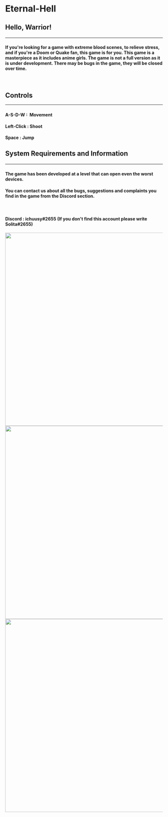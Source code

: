 # Eternal-Hell

<h2>Hello, Warrior!
<hr>
</h2>
<h4><strong>If you're looking for a game with extreme blood scenes, to relieve stress, and if you're a Doom or Quake fan, this game is for you. This game is a masterpiece as it includes anime girls. The game is not a full version as it is under development. There may be bugs in the game, they will be closed over time.</strong></h4>
<p><br></p>
<h2>Controls</h2>
<hr>
<h3>
</h3>
<h4>A-S-D-W :&nbsp; Movement&nbsp;</h4>
<h4>Left-Click : Shoot</h4>
<h4>Space :&nbsp;Jump</h4>
<p></p>
<h2><p>System Requirements and Information</p>
<hr>
</h2>
<h3>
</h3>
<h4><strong>The game has been developed at a level that can open even the worst devices.</strong></h4>
<h4><strong>You can contact us about all the bugs, suggestions and complaints you find in the game from the Discord section.&nbsp;&nbsp;</strong></h4>
<h4><strong><br></strong></h4>
<h4><strong>Discord :&nbsp;ichuusy#2655 (If you don't find this account please write Solita#2655)</strong></h4>
<img src="https://img.itch.zone/aW1hZ2UvMTc5OTk1OS8xMDU3MzM5MS5wbmc=/original/0CxuD3.png" width="1618" height="618">
<img src="https://img.itch.zone/aW1hZ2UvMTc5OTk1OS8xMDU3MzM5My5wbmc=/original/i6RSM8.png" width="1618" height="618">
<img src="https://img.itch.zone/aW1hZ2UvMTc5OTk1OS8xMDU3MzM5Ni5wbmc=/original/AnphR5.png" width="1618" height="618">
